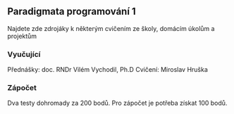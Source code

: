 ## Paradigmata programování 1

Najdete zde zdrojáky k některým cvičením ze školy, domácím úkolům a projektům

### Vyučující
Přednášky: doc. RNDr Vilém Vychodil, Ph.D
Cvičení: Miroslav Hruška

### Zápočet
Dva testy dohromady za 200 bodů. Pro zápočet je potřeba získat 100 bodů.

